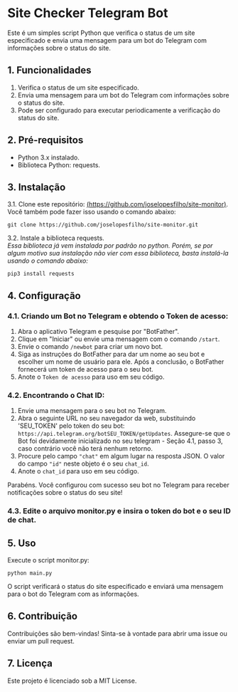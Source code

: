 # Site Checker Telegram Bot
Este é um simples script Python que verifica o status de um site especificado e envia uma mensagem para um bot do Telegram com informações sobre o status do site.

## 1. Funcionalidades

1. Verifica o status de um site especificado.
2. Envia uma mensagem para um bot do Telegram com informações sobre o status do site.
3. Pode ser configurado para executar periodicamente a verificação do status do site.

## 2. Pré-requisitos

* Python 3.x instalado.
* Biblioteca Python: requests.

## 3. Instalação

3.1. Clone este repositório: [(https://github.com/joselopesfilho/site-monitor)](https://github.com/joselopesfilho/site-monitor.git). Você também pode fazer isso usando o comando abaixo:

```
git clone https://github.com/joselopesfilho/site-monitor.git
```

3.2. Instale a biblioteca requests.<br/>
*Essa biblioteca já vem instalada por padrão no python. Porém, se por algum motivo sua instalação não vier com essa biblioteca, basta instalá-la usando o comando abaixo:*

```
pip3 install requests
```

## 4. Configuração

### 4.1. Criando um Bot no Telegram e obtendo o Token de acesso:

1. Abra o aplicativo Telegram e pesquise por "BotFather".
2. Clique em "Iniciar" ou envie uma mensagem com o comando `/start`.
3. Envie o comando `/newbot` para criar um novo bot.
4. Siga as instruções do BotFather para dar um nome ao seu bot e escolher um nome de usuário para ele. Após a conclusão, o BotFather fornecerá um token de acesso para o seu bot.
5. Anote o `Token de acesso` para uso em seu código.

### 4.2. Encontrando o Chat ID:

1. Envie uma mensagem para o seu bot no Telegram.
2. Abra o seguinte URL no seu navegador da web, substituindo 'SEU_TOKEN' pelo token do seu bot: `https://api.telegram.org/botSEU_TOKEN/getUpdates`. Assegure-se que o Bot foi devidamente inicializado no seu telegram - Seção 4.1, passo 3, caso contrário você não terá nenhum retorno.
3. Procure pelo campo `"chat"` em algum lugar na resposta JSON. O valor do campo `"id"` neste objeto é o seu `chat_id`.
4. Anote o `chat_id` para uso em seu código.

Parabéns. Você configurou com sucesso seu bot no Telegram para receber notificações sobre o status do seu site!

### 4.3. Edite o arquivo monitor.py e insira o token do bot e o seu ID de chat.

## 5. Uso
Execute o script monitor.py:

```
python main.py
```

O script verificará o status do site especificado e enviará uma mensagem para o bot do Telegram com as informações.

## 6. Contribuição

Contribuições são bem-vindas! Sinta-se à vontade para abrir uma issue ou enviar um pull request.

## 7. Licença

Este projeto é licenciado sob a MIT License.
